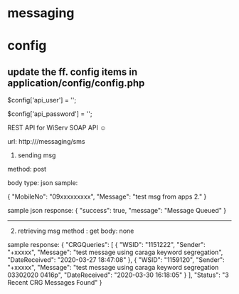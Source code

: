 # messaging

# config
## update the ff. config items in application/config/config.php

$config['api_user'] = '<wiserv user>';
	
$config['api_password'] = '<wiserv password>';
	
REST API for WiServ SOAP API ☺

url: http://<url>/messaging/sms

1. sending msg

method: post

body 
 type: json
 sample:
 
 {
    "MobileNo": "09xxxxxxxxx",
    "Message": "test msg from apps 2."
 }
 
 sample json response:
 {
    "success": true,
    "message": "Message Queued"
}
 
--------------------------------------------------

2. retrieving msg
 method : get
 body: none
 
 sample response:
 {
    "CRGQueries": [
        {
            "WSID": "1151222",
            "Sender": "+xxxxx",
            "Message": "test message using caraga keyword segregation",
            "DateReceived": "2020-03-27 18:47:08"
        },
        {
            "WSID": "1159120",
            "Sender": "+xxxxx",
            "Message": "test message using caraga keyword segregation 03302020 0416p",
            "DateReceived": "2020-03-30 16:18:05"
        }
    ],
    "Status": "3 Recent CRG Messages Found"
}
